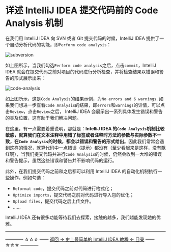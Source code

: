 # 详述  IntelliJ IDEA 提交代码前的 Code Analysis 机制

在我们用 IntelliJ IDEA 向 SVN 或者 Git 提交代码的时候，IntelliJ IDEA 提供了一个自动分析代码的功能，即`Perform code analysis`： 

![subversion](../../images/code-analysis/subversion.png)

如上图所示，当我们勾选`Perform code analysis`之后，点击`commit`，IntelliJ IDEA 就会在提交代码之前对项目的代码进行分析检查，并将检查结果以错误和警告的形式展示出来：

![code-analysis](../../images/code-analysis/code-analysis.png)

如上图所示，这是`Code Analysis`的结果示例，为`No errors and 6 warnings`. 如果我们想进一步查看`Code Analysis`的结果，即`errors`和`warnings`的详情，可以点击`Review`，点击`Review`之后， IntelliJ IDEA 会展示出一系列具体发生错误和警告的类及位置，这有助于我们解决问题。

在这里，有一点需要着重说明，那就是：**IntelliJ IDEA 的`Code Analysis`机制比较敏感，就算我们在文本注释中用错了标签或者注释时方法的参数与实际参数不一致，在`Code Analysis`的时候，都会以错误和警告的形式给出**。因此我们常常会遇到这样的情况，就算代码中一点错误（提示）都没有（至少看起来是这样，没有飘红啊），当我们提交代码并进行`Code Analysis`的时候，仍然会收到一大堆的错误和警告提示，虽然这些错误和警告并不影响代码的运行。

此外，在我们提交代码之前和之后都可以利用 IntelliJ IDEA 的自动化机制执行一些操作，例如勾选：

 - `Reformat code`，提交代码之前对代码进行格式化；
 - `Optimize imports`，提交代码之前对代码进行导入包的优化；
 - `Upload files`，提交代码之后上传文件。
 - ……

IntelliJ IDEA 还有很多功能等待我们去探索，接触的越多，我们越能发现她的优雅。 

----------
———— ☆☆☆ —— [返回 -> 史上最简单的 IntelliJ IDEA 教程 <- 目录](http://blog.csdn.net/qq_35246620/article/details/61191375) —— ☆☆☆ ————
